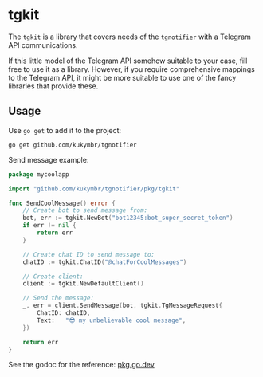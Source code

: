 # tgkit

The `tgkit` is a library that covers needs of the `tgnotifier`
with a Telegram API communications.

If this little model of the Telegram API somehow suitable to your case, 
fill free to use it as a library.
However, if you require comprehensive mappings to the Telegram API, 
it might be more suitable to use one of the fancy libraries that provide these.

## Usage

Use `go get` to add it to the project:

```shell
go get github.com/kukymbr/tgnotifier
```

Send message example:

```go
package mycoolapp

import "github.com/kukymbr/tgnotifier/pkg/tgkit"

func SendCoolMessage() error {
	// Create bot to send message from:
	bot, err := tgkit.NewBot("bot12345:bot_super_secret_token")
	if err != nil {
		return err
	}

	// Create chat ID to send message to:
	chatID := tgkit.ChatID("@chatForCoolMessages")

	// Create client:
	client := tgkit.NewDefaultClient()

	// Send the message:
	_, err = client.SendMessage(bot, tgkit.TgMessageRequest{
		ChatID: chatID,
		Text:   "😎 my unbelievable cool message",
	})

	return err
}
```

See the godoc for the reference: [pkg.go.dev](https://pkg.go.dev/github.com/kukymbr/tgnotifier@v0.7.2/pkg/tgkit)